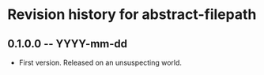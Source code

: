 # Revision history for abstract-filepath

## 0.1.0.0 -- YYYY-mm-dd

* First version. Released on an unsuspecting world.
